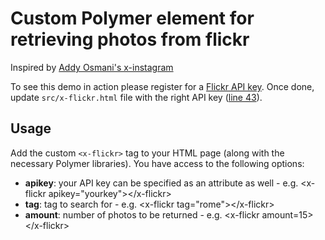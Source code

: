# Custom Polymer element for retrieving photos from flickr

Inspired by <a href="https://github.com/addyosmani/x-instagram/" target="_blank">Addy Osmani's x-instagram</a>

To see this demo in action please register for a <a href="http://www.flickr.com/services/apps/create/apply/" target="_blank">Flickr API key</a>. Once done, update <code>src/x-flickr.html</code> file with the right API key (<a href="https://github.com/tamaspiros/x-flickr/blob/master/src/x-flickr.html#L43">line 43</a>).

## Usage
Add the custom <code>&lt;x-flickr></code> tag to your HTML page (along with the necessary Polymer libraries). You have access to the following options:

<ul>
  <li><strong>apikey</strong>: your API key can be specified as an attribute as well - e.g. &lt;x-flickr apikey="yourkey">&lt;/x-flickr></li>
  <li><strong>tag</strong>: tag to search for - e.g. &lt;x-flickr tag="rome">&lt;/x-flickr></li>
  <li><strong>amount</strong>: number of photos to be returned - e.g. &lt;x-flickr amount=15>&lt;/x-flickr></li>
</ul>